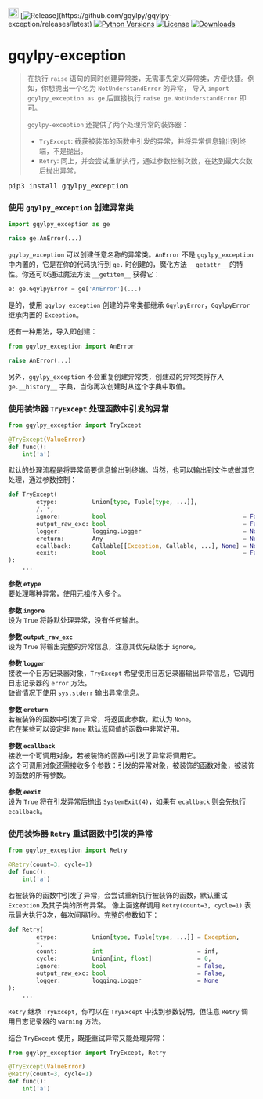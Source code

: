 [<img alt="LOGO" src="http://www.gqylpy.com/static/img/favicon.ico" height="21" width="21"/>](http://www.gqylpy.com)
[![Release](https://img.shields.io/github/release/gqylpy/gqylpy-exception.svg?style=flat-square")](https://github.com/gqylpy/gqylpy-exception/releases/latest)
[![Python Versions](https://img.shields.io/pypi/pyversions/gqylpy_exception)](https://pypi.org/project/gqylpy_exception)
[![License](https://img.shields.io/pypi/l/gqylpy_exception)](https://github.com/gqylpy/gqylpy-exception/blob/master/LICENSE)
[![Downloads](https://pepy.tech/badge/gqylpy_exception/month)](https://pepy.tech/project/gqylpy_exception)

# gqylpy-exception


> 在执行 `raise` 语句的同时创建异常类，无需事先定义异常类，方便快捷。例如，你想抛出一个名为 `NotUnderstandError` 的异常，
> 导入 `import gqylpy_exception as ge` 后直接执行 `raise ge.NotUnderstandError` 即可。
> 
> `gqylpy-exception` 还提供了两个处理异常的装饰器：
> - `TryExcept`: 截获被装饰的函数中引发的异常，并将异常信息输出到终端，不是抛出。
> - `Retry`: 同上，并会尝试重新执行，通过参数控制次数，在达到最大次数后抛出异常。

<kbd>pip3 install gqylpy_exception</kbd>


### 使用 `gqylpy_exception` 创建异常类
```python
import gqylpy_exception as ge

raise ge.AnError(...)
```
`gqylpy_exception` 可以创建任意名称的异常类。`AnError` 不是 `gqylpy_exception` 中内置的，它是在你的代码执行到 `ge.` 
时创建的，魔化方法 `__getattr__` 的特性。你还可以通过魔法方法 `__getitem__` 获得它：
```python
e: ge.GqylpyError = ge['AnError'](...)
```
是的，使用 `gqylpy_exception` 创建的异常类都继承 `GqylpyError`，`GqylpyError` 继承内置的 `Exception`。

还有一种用法，导入即创建：
```python
from gqylpy_exception import AnError

raise AnError(...)
```
另外，`gqylpy_exception` 不会重复创建异常类，创建过的异常类将存入 `ge.__history__` 字典，当你再次创建时从这个字典中取值。


### 使用装饰器 `TryExcept` 处理函数中引发的异常
```python
from gqylpy_exception import TryExcept

@TryExcept(ValueError)
def func():
    int('a')
```
默认的处理流程是将异常简要信息输出到终端。当然，也可以输出到文件或做其它处理，通过参数控制：
```python
def TryExcept(
        etype:          Union[type, Tuple[type, ...]],
        /, *,
        ignore:         bool                                       = False,
        output_raw_exc: bool                                       = False,
        logger:         logging.Logger                             = None,
        ereturn:        Any                                        = None,
        ecallback:      Callable[[Exception, Callable, ...], None] = None,
        eexit:          bool                                       = False
):
    ...
```
__参数 `etype`__<br>
要处理哪种异常，使用元祖传入多个。

__参数 `ingore`__<br>
设为 `True` 将静默处理异常，没有任何输出。

__参数 `output_raw_exc`__<br>
设为 `True` 将输出完整的异常信息，注意其优先级低于 `ignore`。 

__参数 `logger`__<br>
接收一个日志记录器对象，`TryExcept` 希望使用日志记录器输出异常信息，它调用日志记录器的 `error` 方法。<br>
缺省情况下使用 `sys.stderr` 输出异常信息。

__参数 `ereturn`__<br>
若被装饰的函数中引发了异常，将返回此参数，默认为 `None`。<br>
它在某些可以设定非 `None` 默认返回值的函数中非常好用。

__参数 `ecallback`__<br>
接收一个可调用对象，若被装饰的函数中引发了异常将调用它。<br>
这个可调用对象还需接收多个参数：引发的异常对象，被装饰的函数对象，被装饰的函数的所有参数。

__参数 `eexit`__<br>
设为 `True` 将在引发异常后抛出 `SystemExit(4)`，如果有 `ecallback` 则会先执行 `ecallback`。


### 使用装饰器 `Retry` 重试函数中引发的异常
```python
from gqylpy_exception import Retry

@Retry(count=3, cycle=1)
def func():
    int('a')
```
若被装饰的函数中引发了异常，会尝试重新执行被装饰的函数，默认重试 `Exception` 及其子类的所有异常。
像上面这样调用 `Retry(count=3, cycle=1)` 表示最大执行3次，每次间隔1秒。完整的参数如下：
```python
def Retry(
        etype:          Union[type, Tuple[type, ...]] = Exception,
        *,
        count:          int                           = inf,
        cycle:          Union[int, float]             = 0,
        ignore:         bool                          = False,
        output_raw_exc: bool                          = False,
        logger:         logging.Logger                = None
):
    ...
```
`Retry` 继承 `TryExcept`，你可以在 `TryExcept` 中找到参数说明，但注意 `Retry` 调用日志记录器的 `warning` 方法。

结合 `TryExcept` 使用，既能重试异常又能处理异常：
```python
from gqylpy_exception import TryExcept, Retry

@TryExcept(ValueError)
@Retry(count=3, cycle=1)
def func():
    int('a')
```

